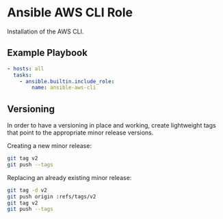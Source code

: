 Ansible AWS CLI Role
====================

Installation of the AWS CLI.

## Example Playbook

```yaml
- hosts: all
  tasks:
    - ansible.builtin.include_role:
        name: ansible-aws-cli
```

## Versioning

In order to have a versioning in place and working, create lightweight tags that point to the appropriate minor release versions.

Creating a new minor release:

```bash
git tag v2
git push --tags
```

Replacing an already existing minor release:

```bash
git tag -d v2
git push origin :refs/tags/v2
git tag v2
git push --tags
```

